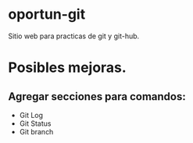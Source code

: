 # oportun-git

Sitio web para practicas de git y git-hub.

# Posibles mejoras.

## Agregar secciones para comandos:
- Git Log
- Git Status
- Git branch
